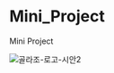 # Mini_Project
Mini Project

![골라조-로고-시안2](https://user-images.githubusercontent.com/78532880/115992930-27f2b280-a60b-11eb-85f3-1d15f21da4e9.png)
